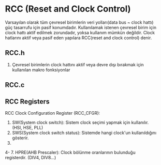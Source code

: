 # RCC (Reset and Clock Control)
Varsayılan olarak tüm çevresel birimlerin veri yolları(data bus ~ clock hattı) güç tasarrufu için pasif konumdadır. Kullanılamak istenen çevresel birim için clock 
hattı aktif edilmek zorundadır, yoksa kullanım mümkün değildir. Clock hatlarını aktif veya pasif eden yapılara RCC(reset and clock control) denir.   

## RCC.h 
1. Çevresel birimlerin clock hattını aktif veya devre dışı bırakmak için kullanılan makro fonksiyonlar

## RCC.c 

## RCC Registers 

RCC Clock Configuration Register (RCC_CFGR):

1. SW(System clock switch): Sistem clock seçimi yapmak için kullanılır. (HSI, HSE, PLL)
2. SWS(System clock switch status): Sistemde hangi clock'un kullanıldığını gösterir. 
3. 
4- 7. HPRE(AHB Prescaler): Clock bölünme oranlarının bulunduğu registerdir. (DIV4, DIV8...)












